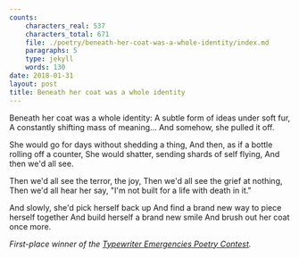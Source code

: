 ```yaml
---
counts:
    characters_real: 537
    characters_total: 671
    file: ./poetry/beneath-her-coat-was-a-whole-identity/index.md
    paragraphs: 5
    type: jekyll
    words: 130
date: 2018-01-31
layout: post
title: Beneath her coat was a whole identity
---
```


<div class="verse">
Beneath her coat was a whole identity:
A subtle form of ideas under soft fur,
A constantly shifting mass of meaning...
And somehow, she pulled it off.

She would go for days without shedding a thing,
And then, as if a bottle rolling off a counter,
She would shatter, sending shards of self flying,
And then we'd all see.

Then we'd all see the terror, the joy,
Then we'd all see the grief at nothing,
Then we'd all hear her say,
"I'm not built for a life with death in it."

And slowly, she'd pick herself back up
And find a brand new way to piece herself together
And build herself a brand new smile
And brush out her coat once more.
</div>

*First-place winner of the [Typewriter Emergencies Poetry Contest](https://www.typewriteremergencies.com/single-post/2018/02/13/Beneath-her-coat-was-a-whole-identity---1st-Place-Winner).*

